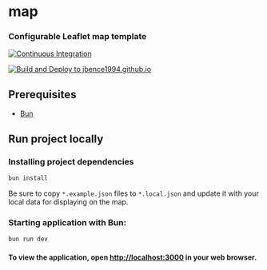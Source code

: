 map
=======

### Configurable Leaflet map template

[![Continuous Integration](https://github.com/jbence1994/map/actions/workflows/build.yaml/badge.svg)](https://github.com/jbence1994/map/actions/workflows/build.yaml)

[![Build and Deploy to jbence1994.github.io](https://github.com/jbence1994/map/actions/workflows/deploy.yaml/badge.svg)](https://github.com/jbence1994/map/actions/workflows/deploy.yaml)

Prerequisites
-------------

- [Bun](https://bun.com/get)

Run project locally
-------------------

### Installing project dependencies

```bash
bun install
```

Be sure to copy `*.example.json` files to `*.local.json` and update it with your local data for displaying on the map.

### Starting application with Bun:

```bash
bun run dev
```

#### To view the application, open [http://localhost:3000](http://localhost:3000) in your web browser.
